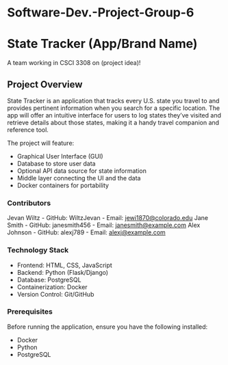 # Software-Dev.-Project-Group-6
# State Tracker (App/Brand Name)
A team working in CSCI 3308 on (project idea)!

## Project Overview
State Tracker is an application that tracks every U.S. state you travel to and provides pertinent information when you search for a specific location. The app will offer an intuitive interface for users to log states they’ve visited and retrieve details about those states, making it a handy travel companion and reference tool.

The project will feature:
  - Graphical User Interface (GUI)
  - Database to store user data
  - Optional API data source for state information
  - Middle layer connecting the UI and the data
  - Docker containers for portability


### Contributors

Jevan Wiltz - GitHub: WiltzJevan - Email: jewi1870@colorado.edu
Jane Smith - GitHub: janesmith456 - Email: janesmith@example.com
Alex Johnson - GitHub: alexj789 - Email: alexj@example.com

### Technology Stack

  - Frontend: HTML, CSS, JavaScript
  - Backend: Python (Flask/Django)
  - Database: PostgreSQL
  - Containerization: Docker
  - Version Control: Git/GitHub

### Prerequisites

Before running the application, ensure you have the following installed:
  - Docker
  - Python
  - PostgreSQL
